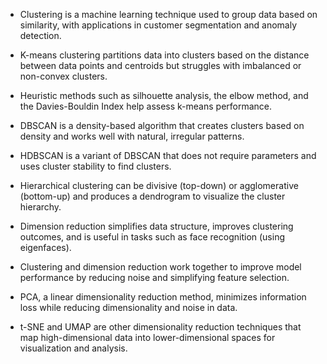 - Clustering is a machine learning technique used to group data based on similarity, with applications in customer segmentation and anomaly detection.

- K-means clustering partitions data into clusters based on the distance between data points and centroids but struggles with imbalanced or non-convex clusters.

- Heuristic methods such as silhouette analysis, the elbow method, and the Davies-Bouldin Index help assess k-means performance.

- DBSCAN is a density-based algorithm that creates clusters based on density and works well with natural, irregular patterns.

- HDBSCAN is a variant of DBSCAN that does not require parameters and uses cluster stability to find clusters.

- Hierarchical clustering can be divisive (top-down) or agglomerative (bottom-up) and produces a dendrogram to visualize the cluster hierarchy.

- Dimension reduction simplifies data structure, improves clustering outcomes, and is useful in tasks such as face recognition (using eigenfaces).

- Clustering and dimension reduction work together to improve model performance by reducing noise and simplifying feature selection.

- PCA, a linear dimensionality reduction method, minimizes information loss while reducing dimensionality and noise in data.

- t-SNE and UMAP are other dimensionality reduction techniques that map high-dimensional data into lower-dimensional spaces for visualization and analysis.
